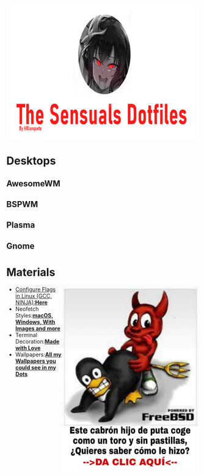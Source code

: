 <div align="center">
    <h3>
    	<img src="https://github.com/Hblanqueto/The-Sensuals-Dotfiles/blob/master/Images%20to%20the%20Repository/The%20Sensuals%20Dotfiles%20(1).png" align="center" height="350px">
    </h3>
 </div>


# Desktops
## AwesomeWM

## BSPWM

## Plasma

## Gnome



# Materials
<a href="https://www.freebsd.org/"> <img src="https://github.com/Hblanqueto/The-Sensuals-Dotfiles/blob/master/Images%20to%20the%20Repository/bsd.jpg" align="right" height="480px">
    

- Configure Flags in Linux (GCC, NINJA):<a href="https://github.com/The-Sensual-Dotfiles/flags-config" target="_blank">**Here**</a>
- Neofetch Styles:<a href="https://github.com/The-Sensual-Dotfiles/Custom-Neofetch" target="_blank">**macOS, Windows, With Images and more**</a>
- Terminal Decoration:<a href="https://github.com/The-Sensual-Dotfiles/Decorations" target="_blank">**Made with Love**</a>
- Wallpapers:<a href="https://github.com/The-Sensual-Dotfiles/My-Wallpapers">**All my Wallpapers you could see in my Dots**</a> 

